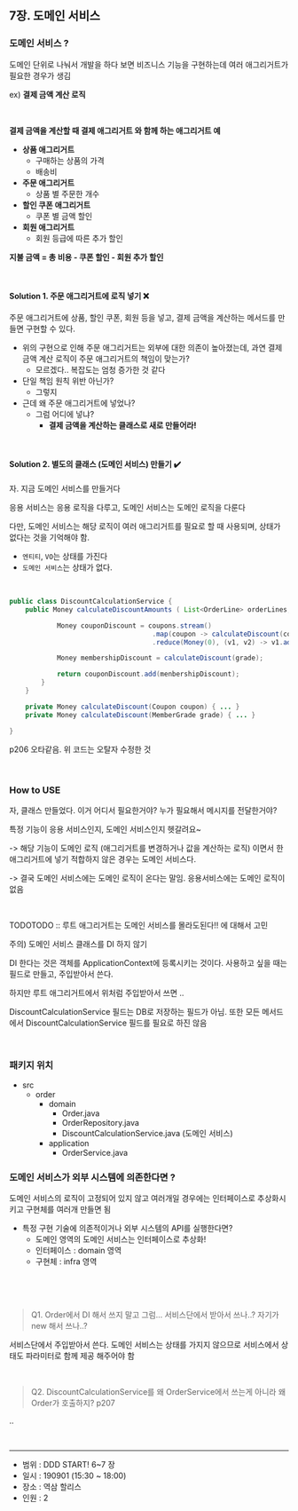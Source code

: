 ## 7장. 도메인 서비스

### 도메인 서비스 ?

도메인 단위로 나눠서 개발을 하다 보면 비즈니스 기능을 구현하는데 여러 애그리거트가 필요한 경우가 생김

ex) **결제 금액 계산 로직**

&nbsp;

**결제 금액을 계산할 때 결제 애그리거트 와 함께 하는 애그리거트 예**

- **상품 애그리거트**
  - 구매하는 상품의 가격
  - 배송비
- **주문 애그리거트**
  - 상품 별 주문한 개수
- **할인 쿠폰 애그리거트**
  - 쿠폰 별 금액 할인
- **회원 애그리거트**
  - 회원 등급에 따른 추가 할인

**지불 금액 = 총 비용 - 쿠폰 할인 - 회원 추가 할인**

&nbsp;

#### Solution 1. 주문 애그리거트에 로직 넣기 ❌

주문 애그리거트에 상품, 할인 쿠폰, 회원 등을 넣고, 결제 금액을 계산하는 메서드를 만들면 구현할 수 있다.

- 위의 구현으로 인해 주문 애그리거트는 외부에 대한 의존이 높아졌는데, 과연 결제 금액 계산 로직이 주문 애그리거트의 책임이 맞는가? 
  - 모르겠다.. 복잡도는 엄청 증가한 것 같다
- 단일 책임 원칙 위반 아닌가?
  - 그렇지 
- 근데 왜 주문 애그리거트에 넣었나?
  - 그럼 어디에 넣냐?
    - **결제 금액을 계산하는 클래스로 새로 만들어라!**

&nbsp;

#### Solution 2. 별도의 클래스 (도메인 서비스) 만들기 ✔️

자. 지금 도메인 서비스를 만들거다

응용 서비스는 응용 로직을 다루고, 도메인 서비스는 도메인 로직을 다룬다

다만, 도메인 서비스는 해당 로직이 여러 애그리거트를 필요로 할 때 사용되며, 상태가 없다는 것을 기억해야 함.

- `엔티티`, `VO`는 상태를 가진다
- `도메인 서비스`는 상태가 없다.

&nbsp;

```java
public class DiscountCalculationService {
    public Money calculateDiscountAmounts ( List<OrderLine> orderLines, List<Coupon> coupons, MemberGrade grade) {

            Money couponDiscount = coupons.stream()
                                    .map(coupon -> calculateDiscount(coupon))
                                    .reduce(Money(0), (v1, v2) -> v1.add(v2));

            Money membershipDiscount = calculateDiscount(grade);

            return couponDiscount.add(menbershipDiscount);
        }
    }   

    private Money calculateDiscount(Coupon coupon) { ... }
    private Money calculateDiscount(MemberGrade grade) { ... }

}
```

p206 오타같음. 위 코드는 오탈자 수정한 것

&nbsp;

### How to USE

자, 클래스 만들었다. 이거 어디서 필요한거야? 누가 필요해서 메시지를 전달한거야?

특정 기능이 응용 서비스인지, 도메인 서비스인지 헷갈려요~

-> 해당 기능이 도메인 로직 (애그리거트를 변경하거나 값을 계산하는 로직) 이면서 한 애그리거트에 넣기 적합하지 않은 경우는 도메인 서비스다.

-> 결국 도메인 서비스에는 도메인 로직이 온다는 말임. 응용서비스에는 도메인 로직이 없음

&nbsp;

TODOTODO :: 루트 애그리거트는 도메인 서비스를 몰라도된다!! 에 대해서 고민

주의) 도메인 서비스 클래스를 DI 하지 않기

DI 한다는 것은 객체를 ApplicationContext에 등록시키는 것이다. 사용하고 싶을 때는 필드로 만들고, 주입받아서 쓴다.
                                                   
하지만 루트 애그리거트에서 위처럼 주입받아서 쓰면 ..

DiscountCalculationService 필드는 DB로 저장하는 필드가 아님. 또한 모든 메서드에서 DiscountCalculationService 필드를 필요로 하진 않음

&nbsp;

### 패키지 위치

- src
  - order
    - domain
      - Order.java
      - OrderRepository.java
      - DiscountCalculationService.java (도메인 서비스)
    - application
      - OrderService.java
&nbsp;

### 도메인 서비스가 외부 시스템에 의존한다면 ?

도메인 서비스의 로직이 고정되어 있지 않고 여러개일 경우에는 인터페이스로 추상화시키고 구현체를 여러개 만들면 됨

- 특정 구현 기술에 의존적이거나 외부 시스템의 API를 실행한다면?
  - 도메인 영역의 도메인 서비스는 인터페이스로 추상화!
  - 인터페이스 : domain 영역 
  - 구현체 : infra 영역

&nbsp;

&nbsp;

> Q1. Order에서 DI 해서 쓰지 말고 그럼... 서비스단에서 받아서 쓰나..? 자기가 new 해서 쓰나..?

서비스단에서 주입받아서 쓴다. 도메인 서비스는 상태를 가지지 않으므로 서비스에서 상태도 파라미터로 함께 제공 해주어야 함

&nbsp;

> Q2. DiscountCalculationService를 왜 OrderService에서 쓰는게 아니라 왜 Order가 호출하지? p207

..

&nbsp;
&nbsp;

---

- 범위 : DDD START! 6~7 장
- 일시 : 190901 (15:30 ~ 18:00)
- 장소 : 역삼 할리스
- 인원 : 2
